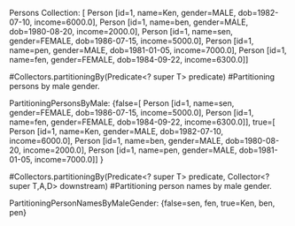 Persons Collection: [
Person [id=1, name=Ken, gender=MALE, dob=1982-07-10, income=6000.0], 
Person [id=1, name=ben, gender=MALE, dob=1980-08-20, income=2000.0], 
Person [id=1, name=sen, gender=FEMALE, dob=1986-07-15, income=5000.0], 
Person [id=1, name=pen, gender=MALE, dob=1981-01-05, income=7000.0], 
Person [id=1, name=fen, gender=FEMALE, dob=1984-09-22, income=6300.0]]


#Collectors.partitioningBy(Predicate<? super T> predicate)
#Partitioning persons by male gender.

PartitioningPersonsByMale: 
	{false=[
			Person [id=1, name=sen, gender=FEMALE, dob=1986-07-15, income=5000.0], 
			Person [id=1, name=fen, gender=FEMALE, dob=1984-09-22, income=6300.0]], 
	true=[
			Person [id=1, name=Ken, gender=MALE, dob=1982-07-10, income=6000.0], 
			Person [id=1, name=ben, gender=MALE, dob=1980-08-20, income=2000.0], 
			Person [id=1, name=pen, gender=MALE, dob=1981-01-05, income=7000.0]]
	}


#Collectors.partitioningBy(Predicate<? super T> predicate, Collector<? super T,A,D> downstream)
#Partitioning person names by male gender.

PartitioningPersonNamesByMaleGender: {false=sen, fen, true=Ken, ben, pen}

